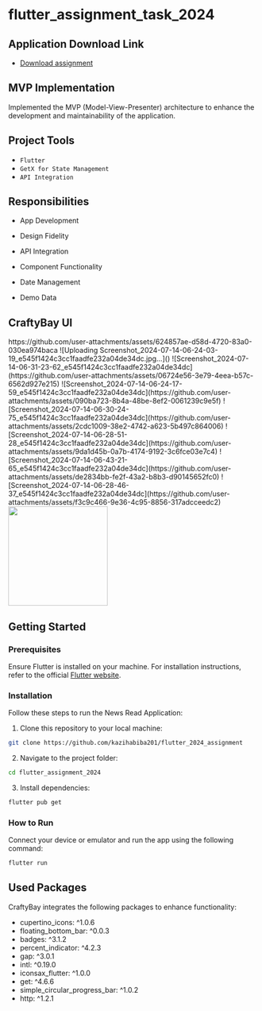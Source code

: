 
# flutter_assignment_task_2024


## Application Download Link
- [Download assignment](https://drive.google.com/drive/folders/1Jag13KjQfpJnojqkNFCNZk2isVJ3TVLF?usp=sharing)

## MVP Implementation

Implemented the MVP (Model-View-Presenter) architecture to enhance the development and maintainability of the application.


## Project Tools
- `Flutter`
- `GetX for State Management`
- `API Integration`


## Responsibilities


 - App Development

 - Design Fidelity

 - API Integration

 - Component Functionality

 - Date Management

 - Demo Data





## CraftyBay UI

<div style="display: flex; flex-wrap: wrap;">
https://github.com/user-attachments/assets/624857ae-d58d-4720-83a0-030ea974baca
![Uploading Screenshot_2024-07-14-06-24-03-19_e545f1424c3cc1faadfe232a04de34dc.jpg…]()
![Screenshot_2024-07-14-06-31-23-62_e545f1424c3cc1faadfe232a04de34dc](https://github.com/user-attachments/assets/06724e56-3e79-4eea-b57c-6562d927e215)
![Screenshot_2024-07-14-06-24-17-59_e545f1424c3cc1faadfe232a04de34dc](https://github.com/user-attachments/assets/090ba723-8b4a-48be-8ef2-0061239c9e5f)
![Screenshot_2024-07-14-06-30-24-75_e545f1424c3cc1faadfe232a04de34dc](https://github.com/user-attachments/assets/2cdc1009-38e2-4742-a623-5b497c864006)
![Screenshot_2024-07-14-06-28-51-28_e545f1424c3cc1faadfe232a04de34dc](https://github.com/user-attachments/assets/9da1d45b-0a7b-4174-9192-3c6fce03e7c4)
![Screenshot_2024-07-14-06-43-21-65_e545f1424c3cc1faadfe232a04de34dc](https://github.com/user-attachments/assets/de2834bb-fe2f-43a2-b8b3-d90145652fc0)
![Screenshot_2024-07-14-06-28-46-37_e545f1424c3cc1faadfe232a04de34dc](https://github.com/user-attachments/assets/f3c9c466-9e36-4c95-8856-317adcceedc2)
 
 <img src="https://github.com/hredhayxz/craftybay_ecommerce_application/blob/main/screenshots/27.png" width="200" />
</div>


## Getting Started

### Prerequisites

Ensure Flutter is installed on your machine. For installation instructions, refer to the official [Flutter website](https://flutter.dev/docs/get-started/install).

### Installation

Follow these steps to run the News Read Application:

1. Clone this repository to your local machine:

```bash
git clone https://github.com/kazihabiba201/flutter_2024_assignment
```

2. Navigate to the project folder:

```bash
cd flutter_assignment_2024
```

3. Install dependencies:

```bash
flutter pub get
```

### How to Run

Connect your device or emulator and run the app using the following command:

```bash
flutter run
```

## Used Packages

CraftyBay integrates the following packages to enhance functionality:
  - cupertino_icons: ^1.0.6
  - floating_bottom_bar: ^0.0.3
  - badges: ^3.1.2
  - percent_indicator: ^4.2.3
  - gap: ^3.0.1
  - intl: ^0.19.0
  - iconsax_flutter: ^1.0.0
  - get: ^4.6.6
  - simple_circular_progress_bar: ^1.0.2
  - http: ^1.2.1


